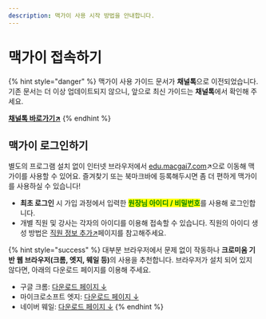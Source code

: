 ```yaml
---
description: 맥가이 사용 시작 방법을 안내합니다.
---
```


# 맥가이 접속하기

{% hint style="danger" %}
맥가이 사용 가이드 문서가 **채널톡**으로 이전되었습니다.\
기존 문서는 더 이상 업데이트되지 않으니, 앞으로 최신 가이드는 **채널톡**에서 확인해 주세요.

[**채널톡 바로가기↗**](https://docs.channel.io/macgai-guide/ko/articles/sign-in-70155ecb)
{% endhint %}

## 맥가이 로그인하기

별도의 프로그램 설치 없이 인터넷 브라우저에서 [edu.macgai7.com](https://edu.macgai7.com/)↗으로 이동해 맥가이를 사용할 수 있어요. 즐겨찾기 또는 북마크바에 등록해두시면 좀 더 편하게 맥가이를 사용하실 수 있습니다!

* **최초 로그인** 시 가입 과정에서 입력한 <mark style="color:green;">**원장님 아이디 / 비밀번호**</mark>를 사용해 로그인합니다.&#x20;
* 개별 직원 및 강사는 각자의 아이디를 이용해 접속할 수 있습니다. 직원의 아이디 생성 방법은 [직원 정보 추가↗](../basic-features/staff-basic/adding.md)페이지를 참고해주세요.

{% hint style="success" %}
대부분 브라우저에서 문제 없이 작동하나 **크로미움 기반 웹 브라우저(크롬, 엣지, 웨일 등)**&#xC758; 사용을 추천합니다. 브라우저가 설치 되어 있지 않다면, 아래의 다운로드 페이지를 이용해 주세요.

* 구글 크롬: [다운로드 페이지 ↓](https://www.google.com/intl/ko_kr/chrome/)
* 마이크로소프트 엣지: [다운로드 페이지](https://www.microsoft.com/ko-kr/edge?form=MA13FJ)[ ↓](https://www.microsoft.com/ko-kr/edge?form=MA13FJ)
* 네이버 웨일: [다운로드 페이지](https://whale.naver.com/)[ ↓](https://whale.naver.com/ko/download/)
{% endhint %}
